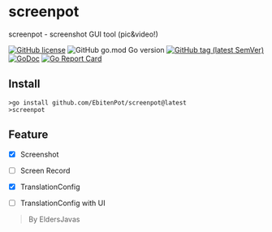 # screenpot
screenpot - screenshot GUI tool (pic&amp;video!)

[![GitHub license](https://img.shields.io/github/license/EbitenPot/screenpot?style=flat-square)](https://github.com/EbitenPot/screenpot/blob/master/LICENSE)
![GitHub go.mod Go version](https://img.shields.io/github/go-mod/go-version/EbitenPot/screenpot?style=flat-square)
[![GitHub tag (latest SemVer)](https://img.shields.io/github/tag/EbitenPot/screenpot?style=flat-square)](https://github.com/EbitenPot/screenpot)
[![GoDoc](https://godoc.org/github.com/EbitenPot/screenpot?status.svg)](https://pkg.go.dev/github.com/EbitenPot/screenpot)
[![Go Report Card](https://goreportcard.com/badge/github.com/EbitenPot/screenpot?style=flat-square)](https://goreportcard.com/report/github.com/EbitenPot/screenpot)



## Install

```shell
>go install github.com/EbitenPot/screenpot@latest
>screenpot
```

## Feature

- [x] Screenshot
- [ ] Screen Record
- [x] TranslationConfig
- [ ] TranslationConfig with UI









> By EldersJavas